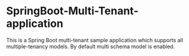 # SpringBoot-Multi-Tenant-application
This is a Spring Boot multi-tenant sample application which supports all multiple-tenancy models. By default multi schema model is enabled.
